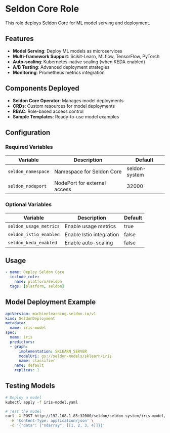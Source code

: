 # Seldon Core Role

This role deploys Seldon Core for ML model serving and deployment.

## Features

- **Model Serving**: Deploy ML models as microservices
- **Multi-framework Support**: Scikit-Learn, MLflow, TensorFlow, PyTorch
- **Auto-scaling**: Kubernetes-native scaling (when KEDA enabled)
- **A/B Testing**: Advanced deployment strategies
- **Monitoring**: Prometheus metrics integration

## Components Deployed

- **Seldon Core Operator**: Manages model deployments
- **CRDs**: Custom resources for model deployments
- **RBAC**: Role-based access control
- **Sample Templates**: Ready-to-use model examples

## Configuration

### Required Variables

| Variable | Description | Default |
|----------|-------------|---------|
| `seldon_namespace` | Namespace for Seldon Core | seldon-system |
| `seldon_nodeport` | NodePort for external access | 32000 |

### Optional Variables

| Variable | Description | Default |
|----------|-------------|---------|
| `seldon_usage_metrics` | Enable usage metrics | true |
| `seldon_istio_enabled` | Enable Istio integration | false |
| `seldon_keda_enabled` | Enable auto-scaling | false |

## Usage

```yaml
- name: Deploy Seldon Core
  include_role:
    name: platform/seldon
  tags: [platform, seldon]
```

## Model Deployment Example

```yaml
apiVersion: machinelearning.seldon.io/v1
kind: SeldonDeployment
metadata:
  name: iris-model
spec:
  name: iris
  predictors:
  - graph:
      implementation: SKLEARN_SERVER
      modelUri: gs://seldon-models/sklearn/iris
      name: classifier
    name: default
    replicas: 1
```

## Testing Models

```bash
# Deploy a model
kubectl apply -f iris-model.yaml

# Test the model
curl -X POST http://192.168.1.85:32000/seldon/seldon-system/iris-model/api/v1.0/predictions \
  -H 'Content-Type: application/json' \
  -d '{"data": {"ndarray": [[1, 2, 3, 4]]}}'
```